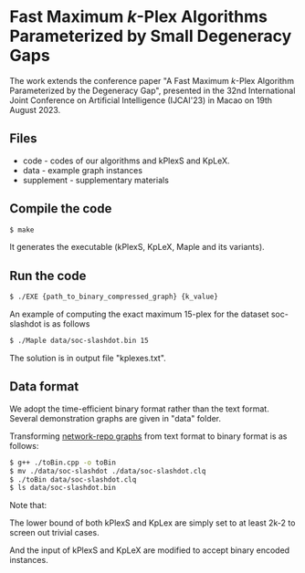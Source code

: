 # Fast Maximum $k$-Plex Algorithms Parameterized by Small Degeneracy Gaps

The work extends the conference paper "A Fast Maximum $k$-Plex Algorithm Parameterized by the Degeneracy Gap", presented in the 32nd International Joint Conference on Artificial Intelligence (IJCAI'23) in Macao on 19th August 2023.

## Files

* code - codes of our algorithms and kPlexS and KpLeX.
* data - example graph instances
* supplement - supplementary materials

## Compile the code

```sh
$ make
```
It generates the executable (kPlexS, KpLeX, Maple and its variants).

## Run the code

```sh
$ ./EXE {path_to_binary_compressed_graph} {k_value}
```

An example of computing the exact maximum 15-plex for the dataset soc-slashdot is as follows
```sh
$ ./Maple data/soc-slashdot.bin 15
```

The solution is in output file "kplexes.txt".

## Data format
We adopt the time-efficient binary format rather than the text format.  Several demonstration graphs are given in "data" folder.

Transforming [network-repo graphs](http://lcs.ios.ac.cn/~caisw/Resource/realworld%20graphs.tar.gz) from text format to binary format is as follows:
```sh
$ g++ ./toBin.cpp -o toBin
$ mv ./data/soc-slashdot ./data/soc-slashdot.clq
$ ./toBin data/soc-slashdot.clq
$ ls data/soc-slashdot.bin
```

Note that:

The lower bound of both kPlexS and KpLex are simply set to at least 2k-2 to screen out trivial cases.

And the input of kPlexS and KpLeX are modified to accept binary encoded instances.